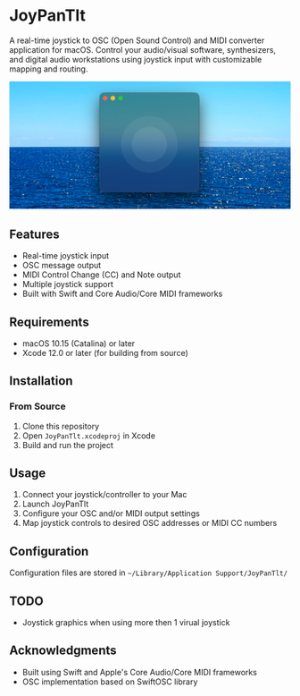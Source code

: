 # JoyPanTlt

A real-time joystick to OSC (Open Sound Control) and MIDI converter application for macOS. Control your audio/visual software, synthesizers, and digital audio workstations using joystick input with customizable mapping and routing.

![JoyPanTlt Main Interface](Screenshots/screenshot-main-interface.png)


## Features

- Real-time joystick input
- OSC message output
- MIDI Control Change (CC) and Note output
- Multiple joystick support
- Built with Swift and Core Audio/Core MIDI frameworks

## Requirements

- macOS 10.15 (Catalina) or later
- Xcode 12.0 or later (for building from source)

## Installation

### From Source
1. Clone this repository
2. Open `JoyPanTlt.xcodeproj` in Xcode
3. Build and run the project

## Usage

1. Connect your joystick/controller to your Mac
2. Launch JoyPanTlt
3. Configure your OSC and/or MIDI output settings
4. Map joystick controls to desired OSC addresses or MIDI CC numbers

## Configuration

Configuration files are stored in `~/Library/Application Support/JoyPanTlt/`

## TODO

- Joystick graphics when using more then 1 virual joystick

## Acknowledgments

- Built using Swift and Apple's Core Audio/Core MIDI frameworks
- OSC implementation based on SwiftOSC library
